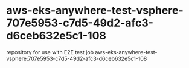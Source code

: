 # aws-eks-anywhere-test-vsphere-707e5953-c7d5-49d2-afc3-d6ceb632e5c1-108
repository for use with E2E test job aws-eks-anywhere-test-vsphere:707e5953-c7d5-49d2-afc3-d6ceb632e5c1-108
